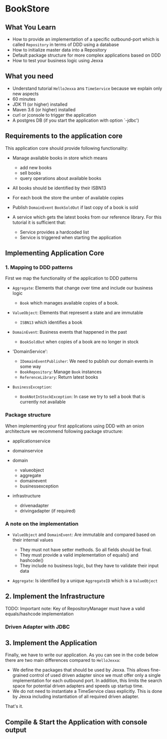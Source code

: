 # BookStore 

## What You Learn

*   How to provide an implementation of a specific outbound-port which is called `Repository` in terms of DDD using a database  
*   How to initialize master data into a Repository      
*   Default package structure for more complex applications based on DDD
*   How to test your business logic using Jexxa     


## What you need

*   Understand tutorial `HelloJexxa` ans `TimeService` because we explain only new aspects 
*   60 minutes
*   JDK 11 (or higher) installed 
*   Maven 3.6 (or higher) installed
*   curl or jconsole to trigger the application
*   A postgres DB (if you start the application with option `-jdbc')  

## Requirements to the application core
This application core should provide following functionality:

*   Manage available books in store which means
    *   add new books
    *   sell books
    *   query operations about available books
       
*   All books should be identified by their ISBN13
*   For each book the store the umber of available copies   
*   Publish `DomainEvent` `BookSoldOut` if last copy of a book is sold
*   A service which gets the latest books from our reference library. For this tutorial it is sufficient that: 
    *   Service provides a hardcoded list  
    *   Service is triggered when starting the application     

## Implementing Application Core 

### 1. Mapping to DDD patterns  
First we map the functionality of the application to DDD patterns   

*   `Aggregate`: Elements that change over time and include our business logic 
    *   `Book` which manages available copies of a book.   
    
*   `ValueObject`: Elements that represent a state and are immutable
    *   `ISBN13` which identifies a book
     
*   `DomainEvent`: Business events that happened in the past 
    *   `BookSoldOut` when copies of a book are no longer in stock
    
*   'DomainService': 
    *   `IDomainEventPublisher`: We need to publish our domain events in some way
    *   `BookRepository`: Manage `Book` instances
    *   `ReferenceLibrary`: Return latest books
    
*   `BusinessException`:
    *   `BookNotInStockException`: In case we try to sell a book that is currently not available   
     
       
### Package structure 
When implementing your first applications using DDD with an onion architecture we recommend following package structure: 

*   applicationservice

*   domainservice

*   domain 
    *   valueobject
    *   aggregate
    *   domainevent
    *   businessexception
    
*   infrastructure
    *   drivenadapter
    *   drivingadapter (if required)

### A note on the implementation

*   `ValueObject` and `DomainEvent`: Are immutable and compared based on their internal values
    *   They must not have setter methods. So all fields should be final. 
    *   They must provide a valid implementation of equals() and hashcode()
    *   They include no business logic, but they have to validate their input data
    
*   `Aggregate`: Is identified by a unique `AggregateID` which is a `ValueObject`     
     
## 2. Implement the Infrastructure

TODO: Important note: Key of RepositoryManager must have a valid equals/hashcode implementation 

### Driven Adapter with JDBC




## 3. Implement the Application 

Finally, we have to write our application. As you can see in the code below there are two main differences compared to `HelloJexxa`:

*   We define the packages that should be used by Jexxa. This allows fine-grained control of used driven adapter since we must offer only a single implementation for each outbound port. In addition, this limits the search space for potential driven adapters and speeds up startup time.
*   We do not need to instantiate a TimeService class explicitly. This is done by Jexxa including instantiation of all required driven adapter.   
   

That's it. 

## Compile & Start the Application with console output 


